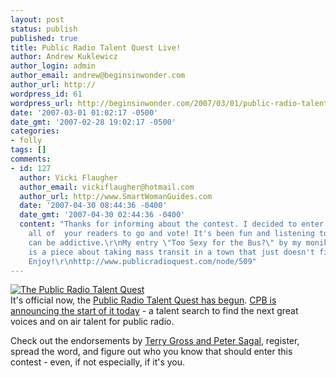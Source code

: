 ```yaml
---
layout: post
status: publish
published: true
title: Public Radio Talent Quest Live!
author: Andrew Kuklewicz
author_login: admin
author_email: andrew@beginsinwonder.com
author_url: http://
wordpress_id: 61
wordpress_url: http://beginsinwonder.com/2007/03/01/public-radio-talent-quest-live/
date: '2007-03-01 01:02:17 -0500'
date_gmt: '2007-02-28 19:02:17 -0500'
categories:
- folly
tags: []
comments:
- id: 127
  author: Vicki Flaugher
  author_email: vickiflaugher@hotmail.com
  author_url: http://www.SmartWomanGuides.com
  date: '2007-04-30 08:44:36 -0400'
  date_gmt: '2007-04-30 02:44:36 -0400'
  content: "Thanks for informing about the contest. I decided to enter and invite
    all of  your readers to go and vote! It's been fun and listening to the entries
    can be addictive.\r\nMy entry \"Too Sexy for the Bus?\" by my moniker SmartWoman
    is a piece about taking mass transit in a town that just doesn't find it cool.
    Enjoy!\r\nhttp://www.publicradioquest.com/node/509"
---
```

<p><a href="http://publicradioquest.com/aff/23/2"><img border="0" alt="The Public Radio Talent Quest" title="The Public Radio Talent Quest" src="http://www.publicradioquest.com/sites/default/themes/spreadfirefox/images/banners/468_60_grn_1.png"/></a><br />
It's official now, the <a href="http://publicradioquest.com/aff/23/2">Public Radio Talent Quest has begun</a>.  <a href="http://www.cpb.org/pressroom/release.php?prn=598">CPB is announcing the start of it today</a> - a talent search to find the next great voices and on air talent for public radio.</p>
<p>Check out the endorsements by <a href="http://publicradioquest.com/node/15">Terry Gross and Peter Sagal</a>, register, spread the word, and figure out who you know that should enter this contest - even, if not especially, if it's you.<!--7f7210295f00451ebeb2dae8277275de--><!--986b717182ebcdbc7bc16e659317e546--><!--d3e8b1a5e16b9b98acf4626904801269--></p>
